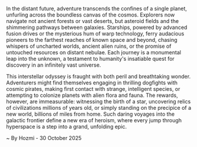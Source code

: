 
In the distant future, adventure transcends the confines of a single planet, unfurling across the boundless canvas of the cosmos. Explorers now navigate not ancient forests or vast deserts, but asteroid fields and the shimmering pathways between galaxies. Starships, powered by advanced fusion drives or the mysterious hum of warp technology, ferry audacious pioneers to the farthest reaches of known space and beyond, chasing whispers of uncharted worlds, ancient alien ruins, or the promise of untouched resources on distant nebulae. Each journey is a monumental leap into the unknown, a testament to humanity's insatiable quest for discovery in an infinitely vast universe.

This interstellar odyssey is fraught with both peril and breathtaking wonder. Adventurers might find themselves engaging in thrilling dogfights with cosmic pirates, making first contact with strange, intelligent species, or attempting to colonize planets with alien flora and fauna. The rewards, however, are immeasurable: witnessing the birth of a star, uncovering relics of civilizations millions of years old, or simply standing on the precipice of a new world, billions of miles from home. Such daring voyages into the galactic frontier define a new era of heroism, where every jump through hyperspace is a step into a grand, unfolding epic.

~ By Hozmi - 30 October 2025
